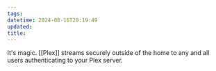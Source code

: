 ```yaml
---
tags: 
datetime: 2024-08-16T20:19:49
updated: 
title: 
---
```

It's magic. [[Plex]] streams securely outside of the home to any and all users authenticating to your Plex server.